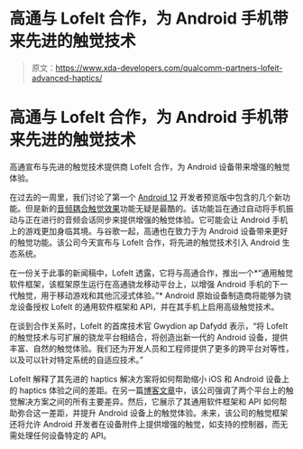 # 高通与 LofeIt 合作，为 Android 手机带来先进的触觉技术

> 原文：<https://www.xda-developers.com/qualcomm-partners-lofeit-advanced-haptics/>

# 高通与 LofeIt 合作，为 Android 手机带来先进的触觉技术

高通宣布与先进的触觉技术提供商 LofeIt 合作，为 Android 设备带来增强的触觉体验。

在过去的一周里，我们讨论了第一个 [Android 12](https://www.xda-developers.com/android-12/) 开发者预览版中包含的几个新功能。但是新的[音频耦合触觉效果](https://www.xda-developers.com/android-12-audio-coupled-haptic-effect/)功能无疑是最酷的。该功能旨在通过自动将手机振动与正在进行的音频会话同步来提供增强的触觉体验。它可能会让 Android 手机上的游戏更加身临其境。与谷歌一起，高通也在致力于为 Android 设备带来更好的触觉功能。该公司今天宣布与 LofeIt 合作，将先进的触觉技术引入 Android 生态系统。

在一份关于此事的新闻稿中，LofeIt 透露，它将与高通合作，推出一个*“通用触觉软件框架，该框架原生运行在高通骁龙移动平台上，以增强 Android 手机的下一代触觉，用于移动游戏和其他沉浸式体验。”* Android 原始设备制造商将能够为骁龙设备授权 LofeIt 的通用软件框架和 API，并在其手机上启用高级触觉技术。

在谈到合作关系时，LofeIt 的首席技术官 Gwydion ap Dafydd 表示，“将 LofeIt 的触觉技术与可扩展的骁龙平台相结合，将创造出新一代的 Android 设备，提供丰富、自然的触觉体验。我们还为开发人员和工程师提供了更多的跨平台对等性，以及可以针对特定系统的自适应技术。”

LofeIt 解释了其先进的 haptics 解决方案将如何帮助缩小 iOS 和 Android 设备上的 haptics 体验之间的差距。在另一篇[博客文章](https://medium.com/lofelt/the-keys-to-delivering-better-haptics-on-android-f502403c22e7)中，该公司强调了两个平台上的触觉解决方案之间的所有主要差异。然后，它展示了其通用软件框架和 API 如何帮助弥合这一差距，并提升 Android 设备上的触觉体验。未来，该公司的触觉框架还将允许 Android 开发者在设备附件上提供增强的触觉，如支持的控制器，而无需处理任何设备特定的 API。